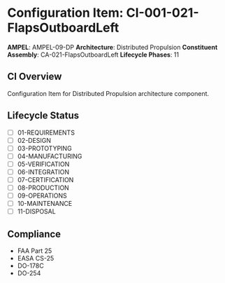 # Configuration Item: CI-001-021-FlapsOutboardLeft

**AMPEL**: AMPEL-09-DP
**Architecture**: Distributed Propulsion
**Constituent Assembly**: CA-021-FlapsOutboardLeft
**Lifecycle Phases**: 11

## CI Overview
Configuration Item for Distributed Propulsion architecture component.

## Lifecycle Status
- [ ] 01-REQUIREMENTS
- [ ] 02-DESIGN
- [ ] 03-PROTOTYPING
- [ ] 04-MANUFACTURING
- [ ] 05-VERIFICATION
- [ ] 06-INTEGRATION
- [ ] 07-CERTIFICATION
- [ ] 08-PRODUCTION
- [ ] 09-OPERATIONS
- [ ] 10-MAINTENANCE
- [ ] 11-DISPOSAL

## Compliance
- FAA Part 25
- EASA CS-25
- DO-178C
- DO-254
